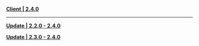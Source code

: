 **[Client | 2.4.0](https://autopatchcn.yuanshen.com/client_app/download/pc_zip/20211225041652_jkpmdQVLf6h0xFBk/YuanShen_2.4.0.zip)**

---

**[Update | 2.2.0 - 2.4.0](https://autopatchcn.yuanshen.com/client_app/update/hk4e_cn/18/game_2.2.0_2.4.0_diff_LeQgqCj0x2Pcf8oB.zip)**

**[Update | 2.3.0 - 2.4.0](https://autopatchcn.yuanshen.com/client_app/update/hk4e_cn/18/game_2.3.0_2.4.0_diff_hYUABsaHWOC1Il4E.zip)**
